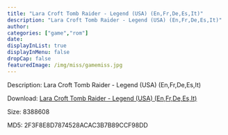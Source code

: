 ```yaml
---
title: "Lara Croft Tomb Raider - Legend (USA) (En,Fr,De,Es,It)"
description: "Lara Croft Tomb Raider - Legend (USA) (En,Fr,De,Es,It)"
author: 
categories: ["game","rom"]
date: 
displayInList: true
displayInMenu: false
dropCap: false
featuredImage: /img/miss/gamemiss.jpg
---
```


Description: Lara Croft Tomb Raider - Legend (USA) (En,Fr,De,Es,It)

Download: <a style="text-decoration:underline;" href="https://mega.nz/#!iXYSGQ6C!ht0JPpRraCYzdTXpQKeIoAJC-ScJGoF1K1k0Ods7DWI" target = "_blank" rel = "nofollow" > Lara Croft Tomb Raider - Legend (USA) (En,Fr,De,Es,It)</a>

Size: 8388608

MD5: 2F3F8E8D7874528ACAC3B7B89CCF98DD

